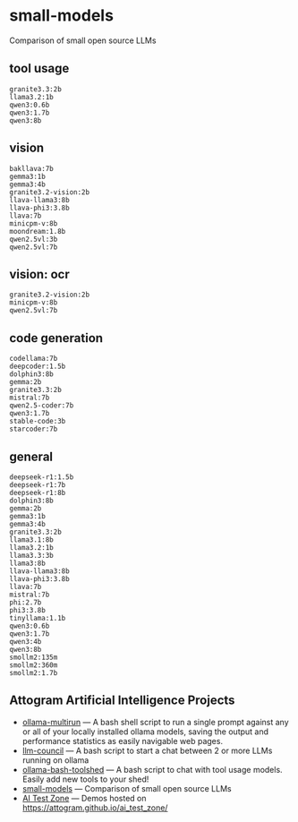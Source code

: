 # small-models

Comparison of small open source LLMs

## tool usage
```
granite3.3:2b
llama3.2:1b
qwen3:0.6b
qwen3:1.7b
qwen3:8b
```

## vision
```
bakllava:7b
gemma3:1b
gemma3:4b
granite3.2-vision:2b 
llava-llama3:8b
llava-phi3:3.8b 
llava:7b 
minicpm-v:8b 
moondream:1.8b
qwen2.5vl:3b 
qwen2.5vl:7b
```

## vision: ocr
```
granite3.2-vision:2b
minicpm-v:8b
qwen2.5vl:7b
```

## code generation
```
codellama:7b
deepcoder:1.5b
dolphin3:8b
gemma:2b
granite3.3:2b
mistral:7b
qwen2.5-coder:7b
qwen3:1.7b
stable-code:3b
starcoder:7b
```

## general
```
deepseek-r1:1.5b
deepseek-r1:7b
deepseek-r1:8b
dolphin3:8b
gemma:2b
gemma3:1b
gemma3:4b
granite3.3:2b
llama3.1:8b
llama3.2:1b
llama3.3:3b
llama3:8b
llava-llama3:8b
llava-phi3:3.8b
llava:7b
mistral:7b
phi:2.7b
phi3:3.8b
tinyllama:1.1b
qwen3:0.6b
qwen3:1.7b
qwen3:4b
qwen3:8b
smollm2:135m
smollm2:360m
smollm2:1.7b
```

## Attogram Artificial Intelligence Projects

* [ollama-multirun](https://github.com/attogram/ollama-multirun) — A bash shell script to run a single prompt against any or all of your locally installed ollama models, saving the output and performance statistics as easily navigable web pages.
* [llm-council](https://github.com/attogram/llm-council) — A bash script to start a chat between 2 or more LLMs running on ollama
* [ollama-bash-toolshed](https://github.com/attogram/ollama-bash-toolshed) — A bash script to chat with tool usage models.  Easily add new tools to your shed!
* [small-models](https://github.com/attogram/small-models) — Comparison of small open source LLMs
* [AI Test Zone](https://github.com/attogram/ai_test_zone) — Demos hosted on https://attogram.github.io/ai_test_zone/
